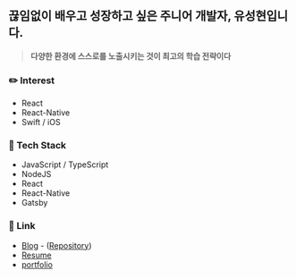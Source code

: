 ## **끊임없이 배우고 성장하고 싶은 주니어 개발자, 유성현입니다.** 
> **다양한 환경에 스스로를 노출시키는 것이 최고의 학습 전략이다**

### ✏️ Interest
- React
- React-Native
- Swift / iOS

### 💾 Tech Stack
- JavaScript / TypeScript
- NodeJS
- React
- React-Native
- Gatsby

### 🔗 Link
- [Blog](blog.sunghyun.co) - ([Repository](https://github.com/StationSoen/Blog))
- [Resume](https://github.com/StationSoen/StationSoen/files/9200359/default.pdf)
- [portfolio](portfolio.sunghyun.co)
